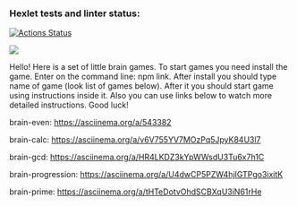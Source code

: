 ### Hexlet tests and linter status:
[![Actions Status](https://github.com/Elanieli/frontend-project-44/workflows/hexlet-check/badge.svg)](https://github.com/Elanieli/frontend-project-44/actions)

<a href="https://codeclimate.com/github/Elanieli/frontend-project-44/maintainability"><img src="https://api.codeclimate.com/v1/badges/54354022d6a8dd8cb3ea/maintainability" /></a>

Hello! Here is a set of little brain games. 
To start games you need install the game. Enter on the command line: npm link. 
After install you should type name of game (look list of games below). After it you should start game using instructions inside it.  Also you can use links below to watch more detailed instructions. Good luck!


brain-even: https://asciinema.org/a/543382

brain-calc: https://asciinema.org/a/v6V755YV7MOzPq5JpyK84U3l7 

brain-gcd: https://asciinema.org/a/HR4LKDZ3kYpWWsdU3Tu6x7h1C

brain-progression: https://asciinema.org/a/U4dwCP5PZW4hjIGTPgo3ixitK

brain-prime: https://asciinema.org/a/tHTeDotvOhdSCBXqU3iN61rHe





